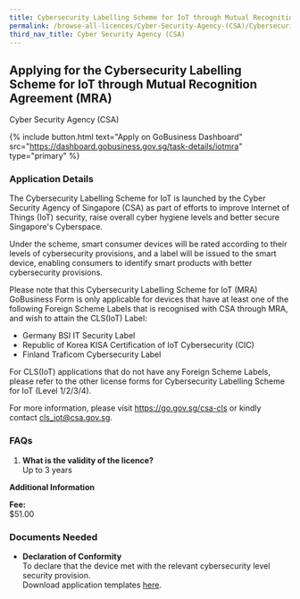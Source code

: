 ```yaml
---
title: Cybersecurity Labelling Scheme for IoT through Mutual Recognition Agreement (MRA)
permalink: /browse-all-licences/Cyber-Security-Agency-(CSA)/Cybersecurity-Labelling-Scheme-for-IoT-through-Mutual-Recognition-Agreement-(MRA)
third_nav_title: Cyber Security Agency (CSA)
---
```


## Applying for the Cybersecurity Labelling Scheme for IoT through Mutual Recognition Agreement (MRA)

Cyber Security Agency (CSA)

{% include button.html text="Apply on GoBusiness Dashboard" src="https://dashboard.gobusiness.gov.sg/task-details/iotmra" type="primary" %}

<H3>Application Details</H3>

<p>The Cybersecurity Labelling Scheme for IoT is launched by the Cyber Security Agency of Singapore (CSA) as part of efforts to improve Internet of Things (IoT) security, raise overall cyber hygiene levels and better secure Singapore's Cyberspace.</p>

<p>Under the scheme, smart consumer devices will be rated according to their levels of cybersecurity provisions, and a label will be issued to the smart device, enabling consumers to identify smart products with better cybersecurity provisions.</p>

<p>Please note that this Cybersecurity Labelling Scheme for IoT (MRA) GoBusiness Form is only applicable for devices that have at least one of the following Foreign Scheme Labels that is recognised with CSA through MRA, and wish to attain the CLS(IoT) Label:</p>

<ul>
    <li>Germany BSI IT Security Label</li>
    <li>Republic of Korea KISA Certification of IoT Cybersecurity (CIC)</li>
    <li>Finland Traficom Cybersecurity Label</li>
</ul>

<p>For CLS(IoT) applications that do not have any Foreign Scheme Labels, please refer to the other license forms for Cybersecurity Labelling Scheme for IoT (Level 1/2/3/4).</p>

For more information, please visit <a href="https://go.gov.sg/csa-cls" target="_blank" rel="noopener noreferrer">https://go.gov.sg/csa-cls</a> or kindly contact <a href="mailto:cls_iot@csa.gov.sg">cls_iot@csa.gov.sg</a>.

<h3>FAQs</h3>
<ol>
    <li><strong>What is the validity of the licence?</strong>
    <br>Up to 3 years</li>
</ol>

<strong>Additional Information</strong>

<p><strong>Fee:</strong>
<br>$51.00</p>

<H3>Documents Needed</H3>

<ul>
    <li><strong>Declaration of Conformity</strong>
    <br>To declare that the device met with the relevant cybersecurity level security provision.
    <br>Download application templates <a href="https://www.csa.gov.sg/our-programmes/certification-and-labelling-schemes/cybersecurity-labelling-scheme/publications/" target="_blank" rel="noopener noreferrer">here</a>.</li>
</ul>
